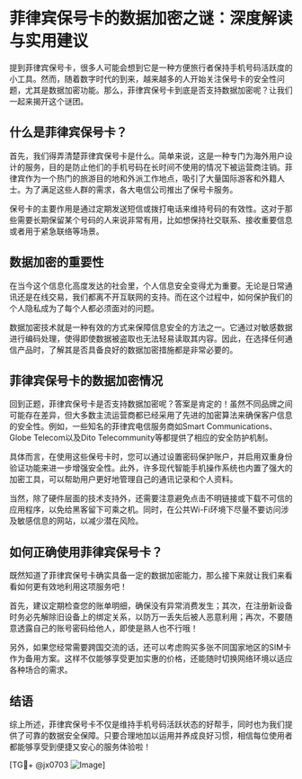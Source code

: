 # 菲律宾保号卡的数据加密之谜：深度解读与实用建议

提到菲律宾保号卡，很多人可能会想到它是一种方便旅行者保持手机号码活跃度的小工具。然而，随着数字时代的到来，越来越多的人开始关注保号卡的安全性问题，尤其是数据加密功能。那么，菲律宾保号卡到底是否支持数据加密呢？让我们一起来揭开这个谜团。

## 什么是菲律宾保号卡？

首先，我们得弄清楚菲律宾保号卡是什么。简单来说，这是一种专门为海外用户设计的服务，目的是防止他们的手机号码在长时间不使用的情况下被运营商注销。菲律宾作为一个热门的旅游目的地和外派工作地点，吸引了大量国际游客和外籍人士。为了满足这些人群的需求，各大电信公司推出了保号卡服务。

保号卡的主要作用是通过定期发送短信或拨打电话来维持号码的有效性。这对于那些需要长期保留某个号码的人来说非常有用，比如想保持社交联系、接收重要信息或者用于紧急联络等场景。

## 数据加密的重要性

在当今这个信息化高度发达的社会里，个人信息安全变得尤为重要。无论是日常通讯还是在线交易，我们都离不开互联网的支持。而在这个过程中，如何保护我们的个人隐私成为了每个人都必须面对的问题。

数据加密技术就是一种有效的方式来保障信息安全的方法之一。它通过对敏感数据进行编码处理，使得即使数据被盗取也无法轻易读取其内容。因此，在选择任何通信产品时，了解其是否具备良好的数据加密措施都是非常必要的。

## 菲律宾保号卡的数据加密情况

回到正题，菲律宾保号卡是否支持数据加密呢？答案是肯定的！虽然不同品牌之间可能存在差异，但大多数主流运营商都已经采用了先进的加密算法来确保客户信息的安全性。例如，一些知名的菲律宾电信服务商如Smart Communications、Globe Telecom以及Dito Telecommunity等都提供了相应的安全防护机制。

具体而言，在使用这些保号卡时，您可以通过设置密码保护账户，并启用双重身份验证功能来进一步增强安全性。此外，许多现代智能手机操作系统也内置了强大的加密工具，可以帮助用户更好地管理自己的通讯记录和个人资料。

当然，除了硬件层面的技术支持外，还需要注意避免点击不明链接或下载不可信的应用程序，以免给黑客留下可乘之机。同时，在公共Wi-Fi环境下尽量不要访问涉及敏感信息的网站，以减少潜在风险。

## 如何正确使用菲律宾保号卡？

既然知道了菲律宾保号卡确实具备一定的数据加密能力，那么接下来就让我们来看看如何更有效地利用这项服务吧！

首先，建议定期检查您的账单明细，确保没有异常消费发生；其次，在注册新设备时务必先解除旧设备上的绑定关系，以防万一丢失后被人恶意利用；再次，不要随意透露自己的账号密码给他人，即使是熟人也不行哦！

另外，如果您经常需要跨国交流的话，还可以考虑购买多张不同国家地区的SIM卡作为备用方案。这样不仅能够享受更加实惠的价格，还能随时切换网络环境以适应各种场合的需求。

## 结语

综上所述，菲律宾保号卡不仅是维持手机号码活跃状态的好帮手，同时也为我们提供了可靠的数据安全保障。只要合理地加以运用并养成良好习惯，相信每位使用者都能够享受到便捷又安心的服务体验啦！

[TG💪+ @jx0703 ![Image](https://github.com/user-attachments/assets/dbca1d08-cadb-493c-b0ec-ad6f7a83f270)]